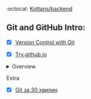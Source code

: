 :octocat: [Kottans/backend](https://github.com/kottans/backend)

## Git and GitHub Intro:

- [x] [Version Control with Git](https://www.udacity.com/course/version-control-with-git--ud123) 

- [x] [Try.github.io](https://try.github.io)

<details>
<summary>Overview</summary>
  Complete in FE course
</details>

Extra

- [x] [Git за 30 хвилин](https://codeguida.com/post/453)
